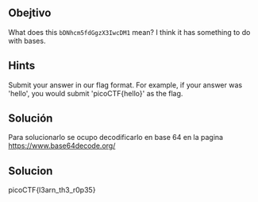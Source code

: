 ## Obejtivo
What does this `bDNhcm5fdGgzX3IwcDM1` mean? I think it has something to do with bases.

## Hints
Submit your answer in our flag format. For example, if your answer was 'hello', you would submit 'picoCTF{hello}' as the flag.

## Solución
Para solucionarlo se ocupo decodificarlo en base 64 en la pagina  https://www.base64decode.org/

## Solucion
picoCTF{l3arn_th3_r0p35}